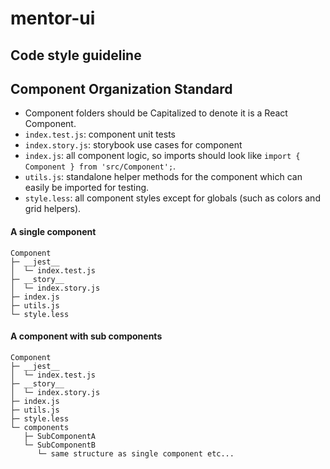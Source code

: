 # mentor-ui

## Code style guideline

## Component Organization Standard
- Component folders should be Capitalized to denote it is a React Component.
- `index.test.js`: component unit tests
- `index.story.js`: storybook use cases for component
- `index.js`: all component logic, so imports should look like `import { Component } from 'src/Component';`.
- `utils.js`: standalone helper methods for the component which can easily be imported for testing.
- `style.less`: all component styles except for globals (such as colors and grid helpers).

#### A single component
```
Component
├─ __jest__
│  └─ index.test.js
├─ __story__
│  └─ index.story.js
├─ index.js
├─ utils.js
└─ style.less
```

#### A component with sub components
```
Component
├─ __jest__
│  └─ index.test.js
├─ __story__
│  └─ index.story.js
├─ index.js
├─ utils.js
├─ style.less
└─ components
   ├─ SubComponentA
   └─ SubComponentB
      └─ same structure as single component etc...
```

